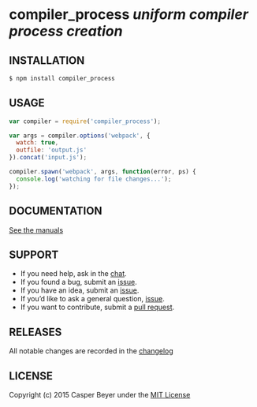 # compiler_process *uniform compiler process creation*

## INSTALLATION

```sh
$ npm install compiler_process
```

## USAGE

```js
var compiler = require('compiler_process');

var args = compiler.options('webpack', {
  watch: true,
  outfile: 'output.js'
}).concat('input.js');

compiler.spawn('webpack', args, function(error, ps) {
  console.log('watching for file changes...');
});
```

## DOCUMENTATION

[See the manuals](man/readme.md)

## SUPPORT

* If you need help, ask in the [chat](http://gitter.im/caspervonb/node-compiler_process).
* If you found a bug, submit an [issue](https://github.com/caspervonb/node-compiler_process/issues).
* If you have an idea, submit an [issue](https://github.com/caspervonb/node-compiler_process/issues).
* If you’d like to ask a general question, [issue](https://github.com/caspervonb/node-compiler_process/issues).
* If you want to contribute, submit a [pull request](https://github.com/caspervonb/node-compiler_process/pulls).

## RELEASES

All notable changes are recorded in the [changelog](changelog.md)

## LICENSE

Copyright (c) 2015 Casper Beyer under the [MIT License](license.md)
